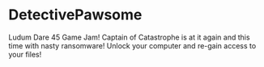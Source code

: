 # DetectivePawsome
Ludum Dare 45 Game Jam! Captain of Catastrophe is at it again and this time with nasty ransomware! Unlock your computer and re-gain access to your files!
